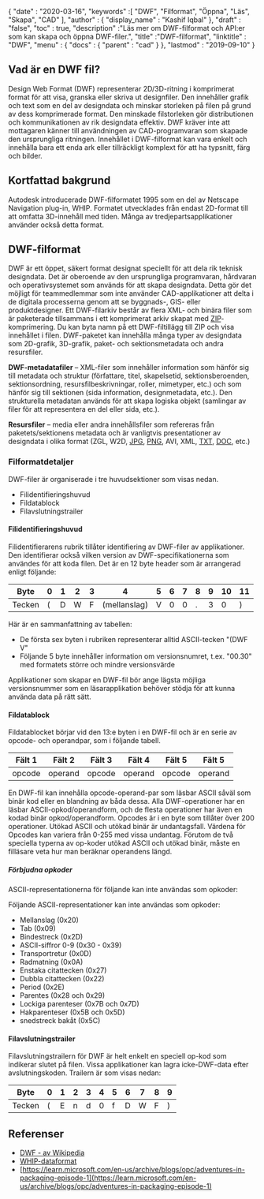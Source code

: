 {
  "date" : "2020-03-16",
  "keywords" :[ "DWF", "Filformat", "Öppna", "Läs", "Skapa", "CAD" ],
  "author" : {
    "display_name" : "Kashif Iqbal"
},
  "draft" : "false",
  "toc" : true,
  "description" :"Läs mer om DWF-filformat och API:er som kan skapa och öppna DWF-filer.",
  "title" :"DWF-filformat",
  "linktitle" : "DWF",
  "menu" : {
    "docs" : {
      "parent" : "cad"
}
},
  "lastmod" : "2019-09-10"
}

## Vad är en DWF fil?

Design Web Format (DWF) representerar 2D/3D-ritning i komprimerat format för att visa, granska eller skriva ut designfiler. Den innehåller grafik och text som en del av designdata och minskar storleken på filen på grund av dess komprimerade format. Den minskade filstorleken gör distributionen och kommunikationen av rik designdata effektiv. DWF kräver inte att mottagaren känner till användningen av CAD-programvaran som skapade den ursprungliga ritningen. Innehållet i DWF-filformat kan vara enkelt och innehålla bara ett enda ark eller tillräckligt komplext för att ha typsnitt, färg och bilder.

## Kortfattad bakgrund ##

Autodesk introducerade DWF-filformatet 1995 som en del av Netscape Navigation plug-in, WHIP. Formatet utvecklades från endast 2D-format till att omfatta 3D-innehåll med tiden. Många av tredjepartsapplikationer använder också detta format.

## DWF-filformat ##

DWF är ett öppet, säkert format designat speciellt för att dela rik teknisk designdata. Det är oberoende av den ursprungliga programvaran, hårdvaran och operativsystemet som används för att skapa designdata. Detta gör det möjligt för teammedlemmar som inte använder CAD-applikationer att delta i de digitala processerna genom att se byggnads-, GIS- eller produktdesigner. Ett DWF-filarkiv består av flera XML- och binära filer som är paketerade tillsammans i ett komprimerat arkiv skapat med [ZIP](/sv/compression/zip/)-komprimering. Du kan byta namn på ett DWF-filtillägg till ZIP och visa innehållet i filen. DWF-paketet kan innehålla många typer av designdata som 2D-grafik, 3D-grafik, paket- och sektionsmetadata och andra resursfiler.

**DWF-metadatafiler** – XML-filer som innehåller information som hänför sig till metadata och struktur (författare, titel, skapelsetid, sektionsberoenden, sektionsordning, resursfilbeskrivningar, roller, mimetyper, etc.) och som hänför sig till sektionen (sida information, designmetadata, etc.). Den strukturella metadatan används för att skapa logiska objekt (samlingar av filer för att representera en del eller sida, etc.).

**Resursfiler** – media eller andra innehållsfiler som refereras från paketets/sektionens metadata och är vanligtvis presentationer av designdata i olika format (ZGL, W2D, [JPG](/sv/image/jpeg/), [PNG](/sv/image/png/), AVI, XML, [TXT](/sv/ordbehandling/txt/), [DOC](/sv/ordbehandling/doc/), etc.)

### Filformatdetaljer ###

DWF-filer är organiserade i tre huvudsektioner som visas nedan.

* Filidentifieringshuvud
* Fildatablock
* Filavslutningstrailer

#### Filidentifieringshuvud ####

Filidentifierarens rubrik tillåter identifiering av DWF-filer av applikationer. Den identifierar också vilken version av DWF-specifikationerna som användes för att koda filen. Det är en 12 byte header som är arrangerad enligt följande:


|Byte|0|1|2|3|4|5|6|7|8|9|10|11
--- | --- |--- | --- |--- | --- |--- | --- |--- | --- |--- | --- |--- |
|Tecken|(|D|W|F|(mellanslag)|V|0|0|.|3|0|)

Här är en sammanfattning av tabellen:

* De första sex byten i rubriken representerar alltid ASCII-tecken "(DWF V"
* Följande 5 byte innehåller information om versionsnumret, t.ex. "00.30" med formatets större och mindre versionsvärde

Applikationer som skapar en DWF-fil bör ange lägsta möjliga versionsnummer som en läsarapplikation behöver stödja för att kunna använda data på rätt sätt.

#### Fildatablock ####

Fildatablocket börjar vid den 13:e byten i en DWF-fil och är en serie av opcode- och operandpar, som i följande tabell.

|Fält 1|Fält 2|Fält 3|Fält 4|Fält 5|Fält 5
--- | --- |--- | --- |--- | --- |
|opcode|operand|opcode|operand|opcode|operand

En DWF-fil kan innehålla opcode-operand-par som läsbar ASCII såväl som binär kod eller en blandning av båda dessa. Alla DWF-operationer har en läsbar ASCII-opkod/operandform, och de flesta operationer har även en kodad binär opkod/operandform. Opcodes är i en byte som tillåter över 200 operationer. Utökad ASCII och utökad binär är undantagsfall. Värdena för Opcodes kan variera från 0-255 med vissa undantag. Förutom de två speciella typerna av op-koder utökad ASCII och utökad binär, måste en filläsare veta hur man beräknar operandens längd.

##### Förbjudna opkoder #####

ASCII-representationerna för följande kan inte användas som opkoder:

Följande ASCII-representationer kan inte användas som opkoder:

* Mellanslag (0x20)
* Tab (0x09)
* Bindestreck (0x2D)
* ASCII-siffror 0-9 (0x30 - 0x39)
* Transportretur (0x0D)
* Radmatning (0x0A)
* Enstaka citattecken (0x27)
* Dubbla citattecken (0x22)
* Period (0x2E)
* Parentes (0x28 och 0x29)
* Lockiga parenteser (0x7B och 0x7D)
* Hakparenteser (0x5B och 0x5D)
* snedstreck bakåt (0x5C)

#### Filavslutningstrailer ####

Filavslutningstrailern för DWF är helt enkelt en speciell op-kod som indikerar slutet på filen. Vissa applikationer kan lagra icke-DWF-data efter avslutningskoden. Trailern är som visas nedan:


|Byte|0|1|2|3|4|5|6|7|8|9
---|---|---|---|---|---|---|---|---|---|---|
|Tecken|(|E|n|d|0|f|D|W|F|)

## Referenser ##

* [DWF - av Wikipedia](https://en.wikipedia.org/wiki/Design_Web_Format)
* [WHIP-dataformat](http://paulbourke.net/dataformats/whip/)
* [https://learn.microsoft.com/en-us/archive/blogs/opc/adventures-in-packaging-episode-1](https://learn.microsoft.com/en-us/archive/blogs/opc/adventures-in-packaging-episode-1)

